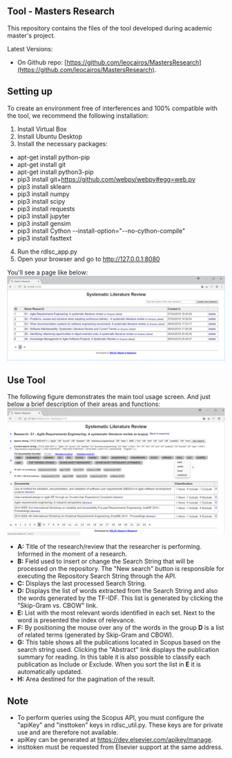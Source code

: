 Tool - Masters Research
-----
This repository contains the files of the tool developed during academic master's project.

Latest Versions:

- On Github repo: [https://github.com/leocairos/MastersResearch](https://github.com/leocairos/MastersResearch).


Setting up
-----

To create an environment free of interferences and 100% compatible with the tool, we recommend the following installation:
1. Install Virtual Box 
2. Install Ubuntu Desktop
3. Install the necessary packages:
+ apt-get install python-pip
+ apt-get install git
+ apt-get install python3-pip
+ pip3 install git+https://github.com/webpy/webpy#egg=web.py
+ pip3 install sklearn
+ pip3 install numpy
+ pip3 install scipy
+ pip3 install requests
+ pip3 install jupyter
+ pip3 install gensim
+	pip3 install Cython --install-option="--no-cython-compile"
+	pip3 install fasttext
4. Run the rdlsc_app.py 
5. Open your browser and go to http://127.0.0.1:8080

You'll see a page like below:
  ![](https://github.com/leocairos/MastersResearch/blob/master/screenshots/tool_index.png?raw=yes)
    
Use Tool
-----

The following figure demonstrates the main tool usage screen. And just below a brief description of their areas and functions:
![](https://github.com/leocairos/MastersResearch/blob/master/screenshots/tool_slr_detail.png?raw=yes)
+ **A:** Title of the research/review that the researcher is performing. Informed in the moment of a research.
+ **B:** Field used to insert or change the Search String that will be processed on the repository. The "New search" button is responsible for executing the Repository Search String through the API.
+ **C:** Displays the last processed Search String.
+ **D:** Displays the list of words extracted from the Search String and also the words generated by the TF-IDF. This list is generated by clicking the "Skip-Gram vs. CBOW" link.
+ **E:** List with the most relevant words identified in each set. Next to the word is presented the index of relevance.
+ **F:** By positioning the mouse over any of the words in the group **D** is a list of related terms (generated by Skip-Gram and CBOW).
+ **G:** This table shows all the publications located in Scopus based on the search string used. Clicking the "Abstract" link displays the publication summary for reading. In this table it is also possible to classify each publication as Include or Exclude. When you sort the list in **E** it is automatically updated.
+ **H:** Area destined for the pagination of the result.

Note
----
+ To perform queries using the Scopus API, you must configure the "apiKey" and "insttoken" keys in rdlsc_util.py. These keys are for private use and are therefore not available.
+ apiKey can be generated at https://dev.elsevier.com/apikey/manage.
+ insttoken must be requested from Elsevier support at the same address.
